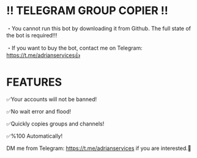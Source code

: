 # !! TELEGRAM GROUP COPIER !!
・You cannot run this bot by downloading it from Github. The full state of the bot is required!‼️

・If you want to buy the bot, contact me on Telegram: https://t.me/adrianservices👍

# FEATURES 
✅Your accounts will not be banned!

✅No wait error and flood!

✅Quickly copies groups and channels!

✅%100 Automatically!

DM me from Telegram: https://t.me/adrianservices if you are interested.🤝
